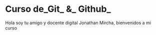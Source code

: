 # Curso de_Git_ &_ Github_

Hola soy tu amigo y docente digital Jonathan Mircha, bienvenidos a mi curso